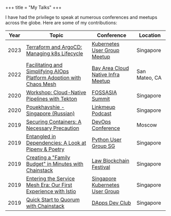 +++
title = "My Talks"
+++

I have had the privilege to speak at numerous conferences and meetups across the globe. Here are some of my contributions:

| Year | Topic                                                                                                                                       | Conference                                                                                                           | Location      |
| ---- | ------------------------------------------------------------------------------------------------------------------------------------------- | -------------------------------------------------------------------------------------------------------------------- | ------------- |
| 2023 | [Terraform and ArgoCD: Managing k8s Lifecycle](https://1drv.ms/b/s!AnRTaPU_RuJRrkpFEP2YS6fGPbJg?e=AVbNz9)                                   | [Kubernetes User Group Meetup](https://www.meetup.com/k8s-sg/events/292826519/)                                      | Singapore     |
| 2022 | [Facilitating and Simplifying AIOps Platform Adoption with Chaos Mesh](https://www.youtube.com/watch?v=tQSYyAGtJaM)                         | [Bay Area Cloud Native Infra Meetup](https://www.meetup.com/Bay-Area-Cloud-Native-Database-Meetup/events/283613507/) | San Mateo, CA |
| 2020 | [Workshop: Cloud-Native Pipelines with Tekton](https://summit.fossasia.org/event/schedule.html#6088)                                        | [FOSSASIA Summit](https://summit.fossasia.org/)                                                                      | Singapore     |
| 2020 | [Pouekhavshie - Singapore (Russian)](https://linkmeup.ru/blog/541.html)                                                                     | [Linkmeup Podcast](https://linkmeup.ru)                                                                              | Singapore     |
| 2019 | [Securing Containers: A Necessary Precaution](https://www.youtube.com/watch?v=QltHmfevCo8&list=PLtFn4-Uxnqyn2ZnJ8iaCBTvTzuMvnGQeb&index=16) | [DevOps Conference](https://devopsconf.io/)                                                                          | Moscow        |
| 2019 | [Entangled in Dependencies: A Look at Pipenv & Poetry](https://speakerdeck.com/hayorov/entangled-in-dependencies-pipenv-and-poetry)         | [Python User Group SG](https://pugs.org.sg/)                                                                         | Singapore     |
| 2019 | [Creating a "Family Budget" in Minutes with Chainstack](https://speakerdeck.com/hayorov/family-budget-in-minutes-with-chainstack)           | [Law Blockchain Festival](https://www.meetup.com/Legal-Technology-Singapore/events/261249518/)                       | Singapore     |
| 2019 | [Entering the Service Mesh Era: Our First Experience with Istio](https://speakerdeck.com/hayorov/welcome-to-the-service-mesh-era)           | [Singapore Kubernetes User Group](https://www.meetup.com/Singapore-Kubernetes-User-Group/)                           | Singapore     |
| 2019 | [Quick Start to Quorum with Chainstack](https://speakerdeck.com/hayorov/quorum-in-minutes-with-chainstack)                                  | [DApps Dev Club](https://dappsdev.org/blog/2019-04-12-dapps-dev-club-4th-session-roundup/)                           | Singapore     |
